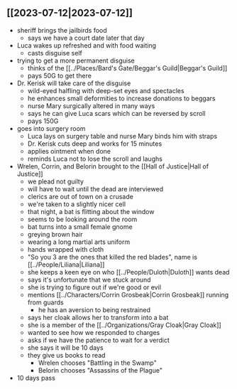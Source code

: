 ## [[2023-07-12|2023-07-12]]
- sheriff brings the jailbirds food
	- says we have a court date later that day
- Luca wakes up refreshed and with food waiting
	- casts disguise self
- trying to get a more permanent disguise
	- thinks of the [[../Places/Bard's Gate/Beggar's Guild|Beggar's Guild]]
	- pays 50G to get there
- Dr. Kerisk will take care of the disguise
	- wild-eyed halfling with deep-set eyes and spectacles
	- he enhances small deformities to increase donations to beggars
	- nurse Mary surgically altered in many ways
	- says he can give Luca scars which can be reversed by scroll
	- pays 150G
- goes into surgery room
	- Luca lays on surgery table and nurse Mary binds him with straps
	- Dr. Kerisk cuts deep and works for 15 minutes
	- applies ointment when done
	- reminds Luca not to lose the scroll and laughs
- Wrelen, Corrin, and Belorin brought to the [[Hall of Justice|Hall of Justice]]
	- we plead not guilty
	- will have to wait until the dead are interviewed
	- clerics are out of town on a crusade
	- we're taken to a slightly nicer cell
	- that night, a bat is flitting about the window
	- seems to be looking around the room
	- bat turns into a small female gnome
	- greying brown hair
	- wearing a long martial arts uniform
	- hands wrapped with cloth
	- "So you 3 are the ones that killed the red blades", name is [[../People/Liliana|Liliana]]
	- she keeps a keen eye on who [[../People/Duloth|Duloth]] wants dead
	- says it's unfortunate that we stuck around
	- she is trying to figure out if we're good or evil
	- mentions [[../Characters/Corrin Grosbeak|Corrin Grosbeak]] running from guards
		- he has an aversion to being restrained
	- says her cloak allows her to transform into a bat
	- she is a member of the [[../Organizations/Gray Cloak|Gray Cloak]]
	- wanted to see how we responded to charges
	- asks if we have the patience to wait for a verdict
	- she says it will be 10 days
	- they give us books to read
		- Wrelen chooses "Battling in the Swamp"
		- Belorin chooses "Assassins of the Plague"
- 10 days pass